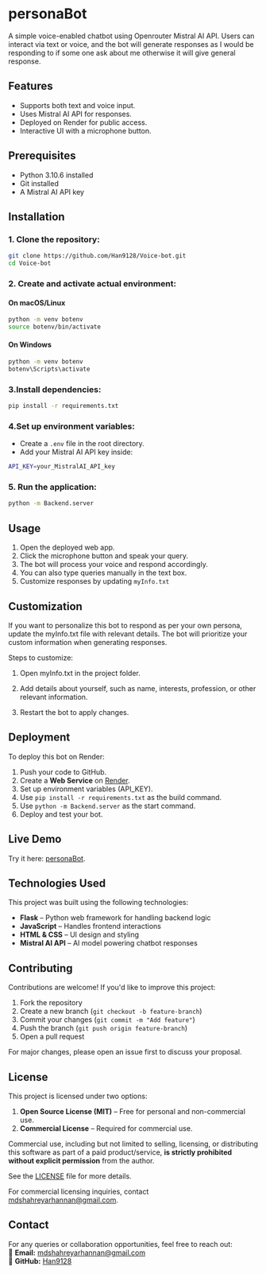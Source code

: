 # personaBot
A simple voice-enabled chatbot using Openrouter Mistral AI API. Users can interact via text or voice, and the bot will generate responses as I would be responding to if some one ask about me otherwise it will give general response.

## Features
- Supports both text and voice input.
- Uses Mistral AI API for responses.
- Deployed on Render for public access.
- Interactive UI with a microphone button.

## Prerequisites
- Python 3.10.6 installed
- Git installed
- A Mistral AI API key

## Installation
### 1. Clone the repository:
   ```bash
   git clone https://github.com/Han9128/Voice-bot.git
   cd Voice-bot
   ```
### 2. Create and activate actual environment:
#### On macOS/Linux
```bash
python -m venv botenv
source botenv/bin/activate
```
#### On Windows  
```bash
python -m venv botenv
botenv\Scripts\activate    
```
### 3.Install dependencies:
```bash
pip install -r requirements.txt
```

### 4.Set up environment variables:
- Create a `.env` file in the root directory.
- Add your Mistral AI API key inside:
```bash
API_KEY=your_MistralAI_API_key
```

### 5. Run the application:
```bash
python -m Backend.server
```
## Usage
1. Open the deployed web app.
2. Click the microphone button and speak your query.
3. The bot will process your voice and respond accordingly.
4. You can also type queries manually in the text box.
5. Customize responses by updating `myInfo.txt`
## Customization
If you want to personalize this bot to respond as per your own persona, update the myInfo.txt file with relevant details. The bot will prioritize your custom information when generating responses.

Steps to customize:

1. Open myInfo.txt in the project folder.

2. Add details about yourself, such as name, interests, profession, or other relevant information.

3. Restart the bot to apply changes.

## Deployment
To deploy this bot on Render:
1. Push your code to GitHub.
2. Create a **Web Service** on [Render](https://render.com).
3. Set up environment variables (API_KEY).
4. Use `pip install -r requirements.txt` as the build command.
5. Use `python -m Backend.server` as the start command.
6. Deploy and test your bot.

## Live Demo
Try it here: [personaBot](https://voice-bot-2-vx9e.onrender.com/).

## Technologies Used  
This project was built using the following technologies:  
- **Flask** – Python web framework for handling backend logic  
- **JavaScript** – Handles frontend interactions  
- **HTML & CSS** – UI design and styling  
- **Mistral AI API** – AI model powering chatbot responses  

## Contributing  
Contributions are welcome! If you'd like to improve this project:  
1. Fork the repository  
2. Create a new branch (`git checkout -b feature-branch`)  
3. Commit your changes (`git commit -m "Add feature"`)  
4. Push the branch (`git push origin feature-branch`)  
5. Open a pull request  

For major changes, please open an issue first to discuss your proposal.  

## License  
This project is licensed under two options:

1. **Open Source License (MIT)** – Free for personal and non-commercial use.
2. **Commercial License** – Required for commercial use.

Commercial use, including but not limited to selling, licensing, or distributing this software as part of a paid product/service, **is strictly prohibited without explicit permission** from the author.

See the [LICENSE](LICENSE) file for more details.

For commercial licensing inquiries, contact mdshahreyarhannan@gmail.com.
 

## Contact  
For any queries or collaboration opportunities, feel free to reach out:  
📧 **Email:** mdshahreyarhannan@gmail.com  
🔗 **GitHub:** [Han9128](https://github.com/Han9128)  






